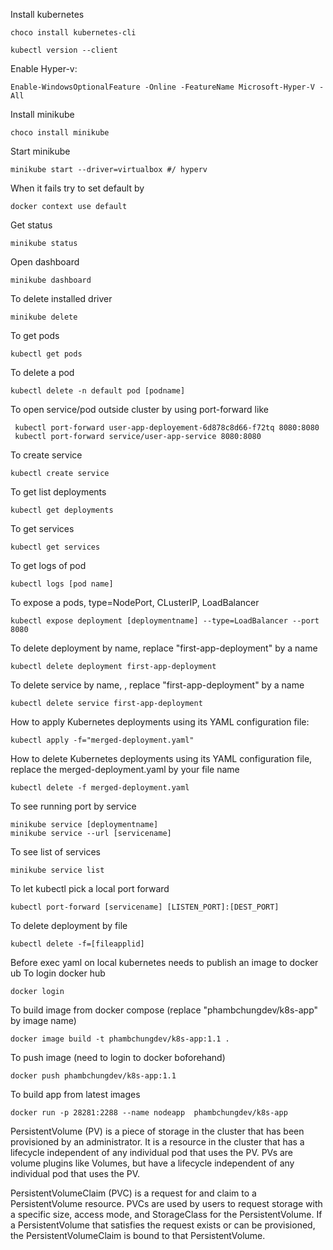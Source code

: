 Install kubernetes

	choco install kubernetes-cli
	
	kubectl version --client

Enable Hyper-v:
	
	Enable-WindowsOptionalFeature -Online -FeatureName Microsoft-Hyper-V -All

Install minikube	
	
	choco install minikube

Start minikube
	
	minikube start --driver=virtualbox #/ hyperv

When it fails try to set default by	
	
	docker context use default

Get status
	
	minikube status

Open dashboard
	
	minikube dashboard

To delete installed driver
	
	minikube delete

To get pods
	
	kubectl get pods

To delete a pod 

	kubectl delete -n default pod [podname]

To open service/pod outside cluster by using port-forward like

	 kubectl port-forward user-app-deployement-6d878c8d66-f72tq 8080:8080
	 kubectl port-forward service/user-app-service 8080:8080
	
To create service
	
	kubectl create service

To get list deployments
	
	kubectl get deployments
	 
To get services
	
	kubectl get services

To get logs of pod 

	kubectl logs [pod name] 

To expose a pods, type=NodePort, CLusterIP, LoadBalancer

	kubectl expose deployment [deploymentname] --type=LoadBalancer --port 8080

To delete deployment by name, replace "first-app-deployment" by a name

	kubectl delete deployment first-app-deployment

To delete service by name, , replace "first-app-deployment" by a name 

	kubectl delete service first-app-deployment

How to apply Kubernetes deployments using its YAML configuration file:
	
	kubectl apply -f="merged-deployment.yaml"	

How to delete Kubernetes deployments using its YAML configuration file, replace the  merged-deployment.yaml by your file name

	kubectl delete -f merged-deployment.yaml
	
To see running port by service
	
	minikube service [deploymentname]
	minikube service --url [servicename]

To see list of services

	minikube service list

To let kubectl pick a local port forward

	kubectl port-forward [servicename] [LISTEN_PORT]:[DEST_PORT]

To delete deployment by file
	
	kubectl delete -f=[fileapplid]

Before exec yaml on local kubernetes needs to publish an image to docker ub
To login docker hub

	docker login	

To build image from docker compose (replace "phambchungdev/k8s-app" by image name)

	docker image build -t phambchungdev/k8s-app:1.1 .	

To push image (need to login to docker boforehand)

	docker push phambchungdev/k8s-app:1.1

To build app from latest images

	docker run -p 28281:2288 --name nodeapp  phambchungdev/k8s-app


PersistentVolume (PV) is a piece of storage in the cluster that has been provisioned by an administrator. It is a resource in the cluster that has a lifecycle independent of any individual pod that uses the PV. PVs are volume plugins like Volumes, but have a lifecycle independent of any individual pod that uses the PV.

PersistentVolumeClaim (PVC) is a request for and claim to a PersistentVolume resource. PVCs are used by users to request storage with a specific size, access mode, and StorageClass for the PersistentVolume. If a PersistentVolume that satisfies the request exists or can be provisioned, the PersistentVolumeClaim is bound to that PersistentVolume.


